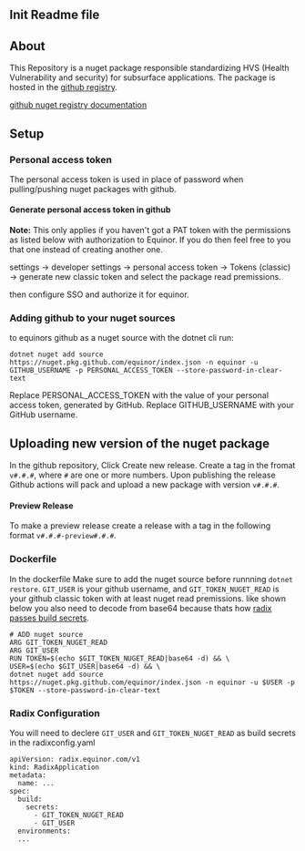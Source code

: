 ## Init Readme file

## About

This Repository is a nuget package responsible standardizing HVS (Health Vulnerability and security) for subsurface applications. The package is hosted in the [github registry](https://github.com/orgs/equinor/packages?repo_name=SubSurfAppManagementMonitoringNuGet).

[github nuget registry documentation](https://docs.github.com/en/packages/working-with-a-github-packages-registry/working-with-the-nuget-registry)

## Setup

### Personal access token

The personal access token is used in place of password when pulling/pushing nuget packages with github.

#### Generate personal access token in github
**Note:** This only applies if you haven't got a PAT token with the permissions as listed below with authorization to Equinor. If you do then feel free to you that one instead of creating another one.

settings -> developer settings -> personal access token -> Tokens (classic) -> generate new classic token and select the package read premissions.

then configure SSO and authorize it for equinor.

### Adding github to your nuget sources

to equinors github as a nuget source with the dotnet cli run:
```
dotnet nuget add source https://nuget.pkg.github.com/equinor/index.json -n equinor -u GITHUB_USERNAME -p PERSONAL_ACCESS_TOKEN --store-password-in-clear-text
```
Replace PERSONAL_ACCESS_TOKEN with the value of your personal access token, generated by GitHub.
Replace GITHUB_USERNAME with your GitHub username.


## Uploading new version of the nuget package

In the github repository, Click Create new release. Create a tag in the fromat `v#.#.#`, where `#` are one or more numbers. Upon publishing the release Github actions will pack and upload a new package with version `v#.#.#`.


#### Preview Release

To make a preview release create a release with a tag in the following format `v#.#.#-preview#.#.#`.

### Dockerfile

In the dockerfile Make sure to add the nuget source before runnning `dotnet restore`.
`GIT_USER` is your github username, and `GIT_TOKEN_NUGET_READ` is your github classic token with at least nuget read premissions.
like shown below you also need to decode from base64 because thats how [radix passes build secrets](https://www.radix.equinor.com/guides/build-secrets/#build-secrets).

```
# ADD nuget source
ARG GIT_TOKEN_NUGET_READ
ARG GIT_USER
RUN TOKEN=$(echo $GIT_TOKEN_NUGET_READ|base64 -d) && \
USER=$(echo $GIT_USER|base64 -d) && \
dotnet nuget add source https://nuget.pkg.github.com/equinor/index.json -n equinor -u $USER -p $TOKEN --store-password-in-clear-text
```


### Radix Configuration
You will need to declere `GIT_USER` and `GIT_TOKEN_NUGET_READ` as build secrets in the radixconfig.yaml

```
apiVersion: radix.equinor.com/v1
kind: RadixApplication
metadata:
  name: ...
spec:
  build:
    secrets:
      - GIT_TOKEN_NUGET_READ
      - GIT_USER
  environments:
  ...
```
